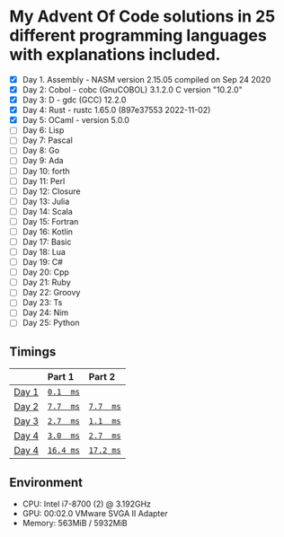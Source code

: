 # My Advent Of Code solutions in 25 different programming languages with explanations included.

- [X] Day 1. Assembly - NASM version 2.15.05 compiled on Sep 24 2020
- [X] Day 2: Cobol    - cobc (GnuCOBOL) 3.1.2.0 C version "10.2.0"
- [X] Day 3: D        - gdc (GCC) 12.2.0
- [X] Day 4: Rust     - rustc 1.65.0 (897e37553 2022-11-02)
- [X] Day 5: OCaml    - version 5.0.0
- [ ] Day 6: Lisp
- [ ] Day 7: Pascal
- [ ] Day 8: Go
- [ ] Day 9: Ada
- [ ] Day 10: forth
- [ ] Day 11: Perl
- [ ] Day 12: Closure
- [ ] Day 13: Julia
- [ ] Day 14: Scala
- [ ] Day 15: Fortran
- [ ] Day 16: Kotlin
- [ ] Day 17: Basic
- [ ] Day 18: Lua
- [ ] Day 19: C#
- [ ] Day 20: Cpp
- [ ] Day 21: Ruby
- [ ] Day 22: Groovy
- [ ] Day 23: Ts
- [ ] Day 24: Nim
- [ ] Day 25: Python

## Timings
|                                              | Part 1                        | Part 2                        |
|:---------------------------------------------|:------------------------------|:------------------------------|
| [Day 1](https://adventofcode.com/2022/day/1) | [`0.1  ms`](./day1/part1.asm) |                               |
| [Day 2](https://adventofcode.com/2022/day/2) | [`7.7  ms`](./day2/part1.cob) | [`7.7  ms`](./day2/part2.cob) |
| [Day 3](https://adventofcode.com/2022/day/3) | [`2.7  ms`](./day3/part1.d)   | [`1.1  ms`](./day3/part2.d)   |
| [Day 4](https://adventofcode.com/2022/day/4) | [`3.0  ms`](./day4/part1.rs)  | [`2.7  ms`](./day4/part2.rs)  |
| [Day 4](https://adventofcode.com/2022/day/5) | [`16.4 ms`](./day4/part1.ml)  | [`17.2 ms`](./day4/part2.ml)  |

## Environment
- CPU: Intel i7-8700 (2) @ 3.192GHz 
- GPU: 00:02.0 VMware SVGA II Adapter 
- Memory: 563MiB / 5932MiB
